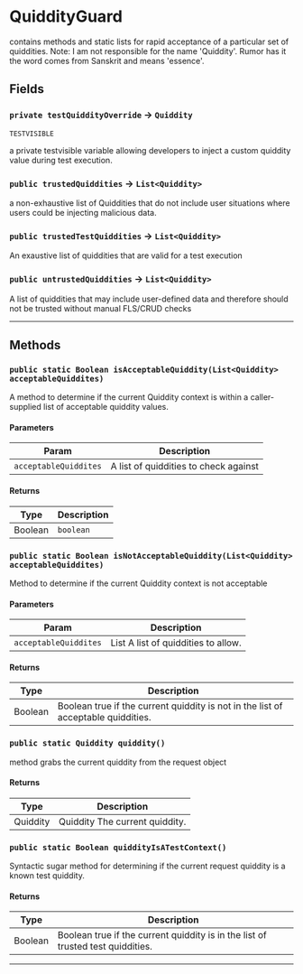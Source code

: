 # QuiddityGuard

contains methods and static lists for rapid acceptance of a particular set of quiddities.
Note: I am not responsible for the name 'Quiddity'. Rumor has it the word comes from Sanskrit and means 'essence'.

## Fields

### `private testQuiddityOverride` → `Quiddity`

`TESTVISIBLE`

a private testvisible variable allowing developers to inject a custom quiddity value during test execution.

### `public trustedQuiddities` → `List<Quiddity>`

a non-exhaustive list of Quiddities that do not include user situations where users could be injecting malicious data.

### `public trustedTestQuiddities` → `List<Quiddity>`

An exaustive list of quiddities that are valid for a test execution

### `public untrustedQuiddities` → `List<Quiddity>`

A list of quiddities that may include user-defined data and therefore should not be trusted without manual FLS/CRUD checks

---

## Methods

### `public static Boolean isAcceptableQuiddity(List<Quiddity> acceptableQuiddites)`

A method to determine if the current Quiddity context is within a caller-supplied list of acceptable quiddity values.

#### Parameters

| Param                 | Description                           |
| --------------------- | ------------------------------------- |
| `acceptableQuiddites` | A list of quiddities to check against |

#### Returns

| Type    | Description |
| ------- | ----------- |
| Boolean | `boolean`   |

### `public static Boolean isNotAcceptableQuiddity(List<Quiddity> acceptableQuiddites)`

Method to determine if the current Quiddity context is not acceptable

#### Parameters

| Param                 | Description                                   |
| --------------------- | --------------------------------------------- |
| `acceptableQuiddites` | List<Quiddity> A list of quiddities to allow. |

#### Returns

| Type    | Description                                                                       |
| ------- | --------------------------------------------------------------------------------- |
| Boolean | Boolean true if the current quiddity is not in the list of acceptable quiddities. |

### `public static Quiddity quiddity()`

method grabs the current quiddity from the request object

#### Returns

| Type     | Description                    |
| -------- | ------------------------------ |
| Quiddity | Quiddity The current quiddity. |

### `public static Boolean quiddityIsATestContext()`

Syntactic sugar method for determining if the current request quiddity is a known test quiddity.

#### Returns

| Type    | Description                                                                     |
| ------- | ------------------------------------------------------------------------------- |
| Boolean | Boolean true if the current quiddity is in the list of trusted test quiddities. |

---
